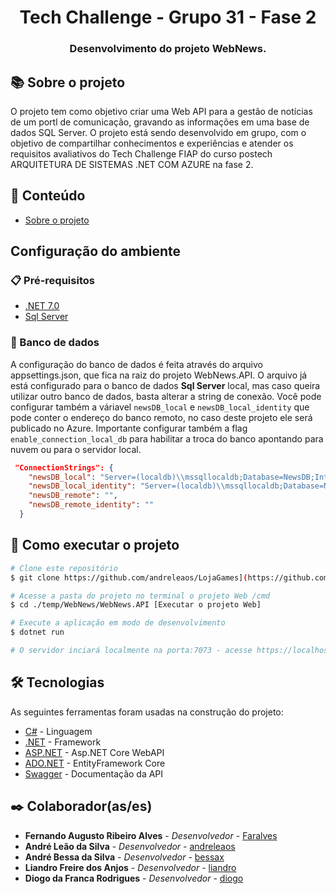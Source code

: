<h1 align="center"> Tech Challenge - Grupo 31 - Fase 2</h1>
<h3 align="center">Desenvolvimento do projeto WebNews.</h3>

## 📚 Sobre o projeto

O projeto tem como objetivo criar uma Web API para a gestão de notícias de um portl de comunicação, gravando as informações em uma base de dados SQL Server.
O projeto está sendo desenvolvido em grupo, com o objetivo de compartilhar conhecimentos e experiências e atender os requisitos avaliativos do Tech Challenge FIAP do curso postech ARQUITETURA DE SISTEMAS .NET COM AZURE na fase 2.

## 📝 Conteúdo

- [Sobre o projeto](#-sobre-o-projeto)

## Configuração do ambiente

### 📋 Pré-requisitos

- [.NET 7.0](https://dotnet.microsoft.com/download/dotnet/7.0)
- [Sql Server](https://www.microsoft.com/pt-br/sql-server/sql-server-downloads)

### 🎲 Banco de dados
A configuração do banco de dados é feita através do arquivo appsettings.json, que fica na raiz do projeto WebNews.API. 
O arquivo já está configurado para o banco de dados **Sql Server** local, mas caso queira utilizar outro banco de dados, basta alterar a string de conexão. Você pode configurar também
a váriavel `newsDB_local` e `newsDB_local_identity` que pode conter o endereço do banco remoto, no caso deste projeto ele será publicado no Azure. Importante configurar também a flag `enable_connection_local_db` 
para habilitar a troca do banco apontando para nuvem ou para o servidor local.

```json
 "ConnectionStrings": {
    "newsDB_local": "Server=(localdb)\\mssqllocaldb;Database=NewsDB;Integrated Security=SSPI;Persist Security Info=False;",
    "newsDB_local_identity": "Server=(localdb)\\mssqllocaldb;Database=NewsDBIdentity;Integrated Security=SSPI;Persist Security Info=False;",
    "newsDB_remote": "",
    "newsDB_remote_identity": ""
  }
```

## 🚀 Como executar o projeto

```bash
# Clone este repositório
$ git clone https://github.com/andreleaos/LojaGames](https://github.com/bessax/WebNews.git

# Acesse a pasta do projeto no terminal o projeto Web /cmd
$ cd ./temp/WebNews/WebNews.API [Executar o projeto Web]

# Execute a aplicação em modo de desenvolvimento
$ dotnet run

# O servidor inciará localmente na porta:7073 - acesse https://localhost:7073
```

## 🛠 Tecnologias

As seguintes ferramentas foram usadas na construção do projeto:

- [C#](https://docs.microsoft.com/pt-br/dotnet/csharp/) - Linguagem
- [.NET](https://docs.microsoft.com/pt-br/dotnet/) - Framework
- [ASP.NET](https://dotnet.microsoft.com/en-us/apps/aspnet/apis) - Asp.NET Core WebAPI
- [ADO.NET](https://learn.microsoft.com/en-us/ef/core/) - EntityFramework Core
- [Swagger](https://swagger.io/) - Documentação da API

## ✒️ Colaborador(as/es)

- **Fernando Augusto Ribeiro Alves** - _Desenvolvedor_  - [Faralves](https://github.com/faralves)
- **André Leão da Silva** - _Desenvolvedor_ - [andreleaos](https://github.com/andreleaos)
- **André Bessa da Silva** - _Desenvolvedor_  - [bessax](https://github.com/bessax)
- **Liandro Freire dos Anjos** - _Desenvolvedor_  - [liandro](oliverliandro@gmail.com)
- **Diogo da Franca Rodrigues** - _Desenvolvedor_  - [diogo](diogo_f.rodrigues@hotmail.com)

